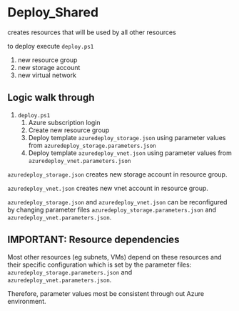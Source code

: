 # Deploy_Shared

creates resources that will be used by all other resources

to deploy execute `deploy.ps1`

1. new resource group
1. new storage account
1. new virtual network

## Logic walk through

1. `deploy.ps1`
    1. Azure subscription login
    1. Create new resource group
    1. Deploy template `azuredeploy_storage.json` using parameter values from `azuredeploy_storage.parameters.json`
    1. Deploy template `azuredeploy_vnet.json` using parameter values from `azuredeploy_vnet.parameters.json`

`azuredeploy_storage.json` creates new storage account in resource group.

`azuredeploy_vnet.json` creates new vnet account in resource group.

`azuredeploy_storage.json` and `azuredeploy_vnet.json` can be reconfigured by changing parameter files `azuredeploy_storage.parameters.json` and `azuredeploy_vnet.parameters.json`.

## IMPORTANT: Resource dependencies

Most other resources (eg subnets, VMs) depend on these resources and their specific configuration which is set by the parameter files: `azuredeploy_storage.parameters.json` and `azuredeploy_vnet.parameters.json`.

Therefore, parameter values most be consistent through out Azure environment.
